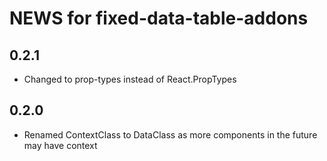 # NEWS for fixed-data-table-addons

## 0.2.1

- Changed to prop-types instead of React.PropTypes

## 0.2.0

- Renamed ContextClass to DataClass as more components in the future may have context
